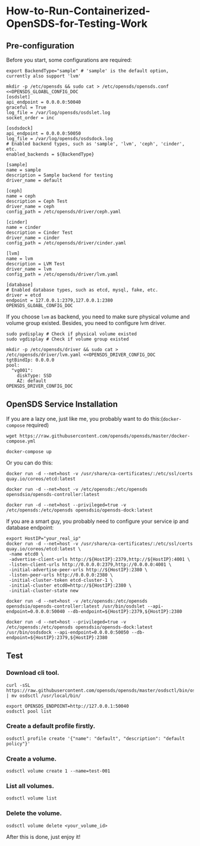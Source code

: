 # How-to-Run-Containerized-OpenSDS-for-Testing-Work

## Pre-configuration
Before you start, some configurations are required:
```shell
export BackendType="sample" # 'sample' is the default option, currently also support 'lvm'

mkdir -p /etc/opensds && sudo cat > /etc/opensds/opensds.conf <<OPENSDS_GLOABL_CONFIG_DOC
[osdslet]
api_endpoint = 0.0.0.0:50040
graceful = True
log_file = /var/log/opensds/osdslet.log
socket_order = inc

[osdsdock]
api_endpoint = 0.0.0.0:50050
log_file = /var/log/opensds/osdsdock.log
# Enabled backend types, such as 'sample', 'lvm', 'ceph', 'cinder', etc.
enabled_backends = ${BackendType}

[sample]
name = sample
description = Sample backend for testing
driver_name = default

[ceph]
name = ceph
description = Ceph Test
driver_name = ceph
config_path = /etc/opensds/driver/ceph.yaml

[cinder]
name = cinder
description = Cinder Test
driver_name = cinder
config_path = /etc/opensds/driver/cinder.yaml

[lvm]
name = lvm
description = LVM Test
driver_name = lvm
config_path = /etc/opensds/driver/lvm.yaml

[database]
# Enabled database types, such as etcd, mysql, fake, etc.
driver = etcd
endpoint = 127.0.0.1:2379,127.0.0.1:2380
OPENSDS_GLOABL_CONFIG_DOC
```
If you choose `lvm` as backend, you need to make sure physical volume and volume group existed. Besides, you need to configure lvm driver.
```
sudo pvdisplay # Check if physical volume existed
sudo vgdisplay # Check if volume group existed

mkdir -p /etc/opensds/driver && sudo cat > /etc/opensds/driver/lvm.yaml <<OPENSDS_DRIVER_CONFIG_DOC
tgtBindIp: 0.0.0.0
pool:
  "vg001":
    diskType: SSD
    AZ: default
OPENSDS_DRIVER_CONFIG_DOC
```

## OpenSDS Service Installation
If you are a lazy one, just like me, you probably want to do this:(`docker-compose` required)
```
wget https://raw.githubusercontent.com/opensds/opensds/master/docker-compose.yml

docker-compose up
```

Or you can do this:
```
docker run -d --net=host -v /usr/share/ca-certificates/:/etc/ssl/certs quay.io/coreos/etcd:latest

docker run -d --net=host -v /etc/opensds:/etc/opensds opensdsio/opensds-controller:latest

docker run -d --net=host --privileged=true -v /etc/opensds:/etc/opensds opensdsio/opensds-dock:latest
```

If you are a smart guy, you probably need to configure your service ip and database endpoint:
```
export HostIP="your_real_ip"
docker run -d --net=host -v /usr/share/ca-certificates/:/etc/ssl/certs quay.io/coreos/etcd:latest \
 -name etcd0 \
 -advertise-client-urls http://${HostIP}:2379,http://${HostIP}:4001 \
 -listen-client-urls http://0.0.0.0:2379,http://0.0.0.0:4001 \
 -initial-advertise-peer-urls http://${HostIP}:2380 \
 -listen-peer-urls http://0.0.0.0:2380 \
 -initial-cluster-token etcd-cluster-1 \
 -initial-cluster etcd0=http://${HostIP}:2380 \
 -initial-cluster-state new

docker run -d --net=host -v /etc/opensds:/etc/opensds opensdsio/opensds-controller:latest /usr/bin/osdslet --api-endpoint=0.0.0.0:50040 --db-endpoint=${HostIP}:2379,${HostIP}:2380

docker run -d --net=host --privileged=true -v /etc/opensds:/etc/opensds opensdsio/opensds-dock:latest /usr/bin/osdsdock --api-endpoint=0.0.0.0:50050 --db-endpoint=${HostIP}:2379,${HostIP}:2380
```

## Test

### Download cli tool.
```
curl -sSL https://raw.githubusercontent.com/opensds/opensds/master/osdsctl/bin/osdsctl | mv osdsctl /usr/local/bin/

export OPENSDS_ENDPOINT=http://127.0.0.1:50040
osdsctl pool list
```

### Create a default profile firstly.
```
osdsctl profile create '{"name": "default", "description": "default policy"}'
```

### Create a volume.
```
osdsctl volume create 1 --name=test-001
```

### List all volumes.
```
osdsctl volume list
```

### Delete the volume.
```
osdsctl volume delete <your_volume_id>
```

After this is done, just enjoy it!
